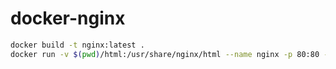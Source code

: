 # docker-nginx

```bash
docker build -t nginx:latest .
docker run -v $(pwd)/html:/usr/share/nginx/html --name nginx -p 80:80 -d nginx:latest
```
